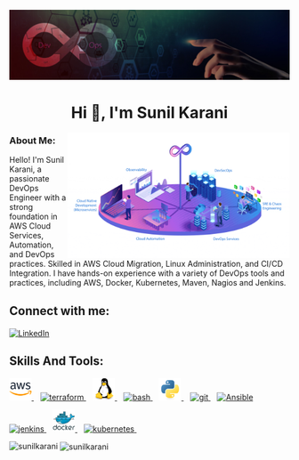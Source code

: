 ![logo](https://github.com/SunilKarani/SunilKarani/blob/813a41aee94f6756fa8e7f0ea4163de6ec4b6495/GitHub-Banner.jpg)
<h1 align="center">Hi 👋, I'm Sunil Karani</h1>

<img align="right" alt="Coding" width="400" src="https://github.com/SunilKarani/SunilKarani/blob/main/GIF.gif">

<h3 align="left">About Me:</h3>

Hello! I'm Sunil Karani, a passionate DevOps Engineer with a strong foundation in AWS Cloud Services, Automation, and DevOps practices. Skilled in AWS Cloud Migration, Linux Administration, and CI/CD Integration. I have hands-on experience with a variety of DevOps tools and practices, including AWS, Docker, Kubernetes, Maven, Nagios and Jenkins.

## Connect with me:
<p align="left">
<a href="https://www.linkedin.com/in/sunilkarani2001/" target="blank"><img align="center" src="https://raw.githubusercontent.com/rahuldkjain/github-profile-readme-generator/master/src/images/icons/Social/linked-in-alt.svg" alt="LinkedIn" height="30" width="40" /></a> &nbsp; 

## Skills And Tools:
<p align="left"> 
<a href="https://aws.amazon.com" target="_blank" rel="noreferrer"> <img src="https://raw.githubusercontent.com/devicons/devicon/master/icons/amazonwebservices/amazonwebservices-original-wordmark.svg" alt="aws" width="40" height="40"/> </a> &nbsp;&nbsp;
<a href="https://www.terraform.io/" target="_blank" rel="noreferrer"> <img src="https://www.svgrepo.com/show/374122/terraform.svg" alt="terraform" width="40" height="40"/> </a> &nbsp;&nbsp;
<a href="https://www.linux.org/" target="_blank" rel="noreferrer"> <img src="https://raw.githubusercontent.com/devicons/devicon/master/icons/linux/linux-original.svg" alt="linux" width="40" height="40"/> </a> &nbsp;&nbsp;
<a href="https://www.gnu.org/software/bash/" target="_blank" rel="noreferrer"> <img src="https://img.icons8.com/?size=100&id=9MJf0ngDwS8z&format=png&color=000000" alt="bash" width="40" height="40"/> </a> &nbsp;&nbsp;
<a href="https://www.python.org" target="_blank" rel="noreferrer"> <img src="https://raw.githubusercontent.com/devicons/devicon/master/icons/python/python-original.svg" alt="python" width="40" height="40"/> </a> &nbsp;&nbsp;
<a href="https://git-scm.com/" target="_blank" rel="noreferrer"> <img src="https://www.vectorlogo.zone/logos/git-scm/git-scm-icon.svg" alt="git" width="40" height="40"/> </a> &nbsp;&nbsp;
<a href="https://www.ansible.com/" target="_blank" rel="noreferrer"> <img src="https://encrypted-tbn0.gstatic.com/images?q=tbn:ANd9GcR2aa1_PJXZW3Xs4-ikSetJn97kpftdMMkOHA&s" alt="Ansible" width="40" height="40"/> 
</a></p> <a href="https://www.jenkins.io" target="_blank" rel="noreferrer"> <img src="https://www.vectorlogo.zone/logos/jenkins/jenkins-icon.svg" alt="jenkins" width="40" height="40"/> </a> &nbsp;&nbsp;
<a href="https://www.docker.com/" target="_blank" rel="noreferrer"> <img src="https://raw.githubusercontent.com/devicons/devicon/master/icons/docker/docker-original-wordmark.svg" alt="docker" width="40" height="40"/> </a> &nbsp;&nbsp;
<a href="https://kubernetes.io" target="_blank" rel="noreferrer"> <img src="https://www.vectorlogo.zone/logos/kubernetes/kubernetes-icon.svg" alt="kubernetes" width="40" height="40"/> </a> &nbsp;&nbsp; <br>

<p><img align="left" src="https://github-readme-stats.vercel.app/api/top-langs?username=sunilkarani&show_icons=true&locale=en&layout=compact" alt="sunilkarani" /></p>

<p>&nbsp;<img align="center" src="https://github-readme-stats.vercel.app/api?username=sunilkarani&show_icons=true&locale=en" alt="sunilkarani" /></p>
